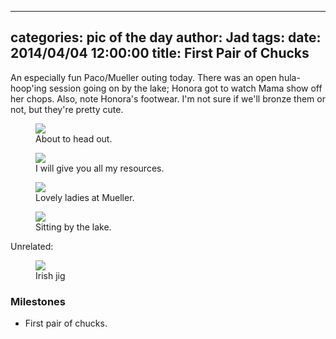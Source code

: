 
---
categories: pic of the day
author: Jad
tags: 
date: 2014/04/04 12:00:00
title: First Pair of Chucks
---
An especially fun Paco/Mueller outing today.  There was an open hula-hoop'ing session going on by the lake; Honora got to watch Mama show off her chops.  Also, note Honora's footwear.  I'm not sure if we'll bronze them or not, but they're pretty cute.

<figure>
<img src="/img/2014/04/04/img_20140404145822_medium.jpg" />
<figcaption>About to head out.</figcaption>
</figure>

<figure>
<img src="/img/2014/04/04/img_20140404155458_medium.jpg" />
<figcaption>I will give you all my resources.</figcaption>
</figure>

<figure>
<img src="/img/2014/04/04/img_20140404172800_medium.jpg" />
<figcaption>Lovely ladies at Mueller.</figcaption>
</figure>


<figure>
<img src="/img/2014/04/04/img_20140404174901_medium.jpg" />
<figcaption>Sitting by the lake.</figcaption>
</figure>


Unrelated:
<figure>
<img src="/img/2014/04/04/img_7745_medium.jpg" />
<figcaption>Irish jig</figcaption>
</figure>

### Milestones
* First pair of chucks.